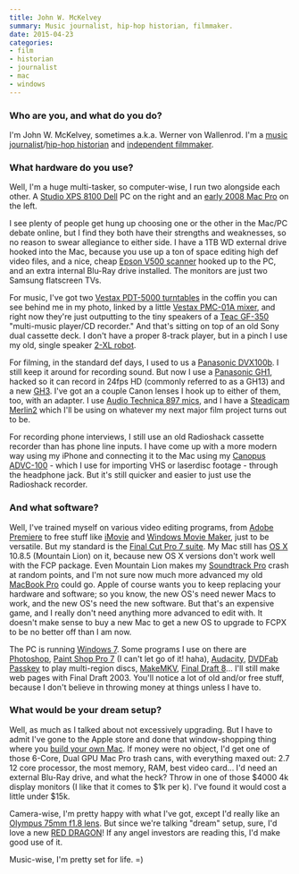 ```yaml
---
title: John W. McKelvey
summary: Music journalist, hip-hop historian, filmmaker.
date: 2015-04-23
categories:
- film
- historian
- journalist
- mac
- windows
---
```


### Who are you, and what do you do?

I'm John W. McKelvey, sometimes a.k.a. Werner von Wallenrod. I'm a [music journalist](http://johnwmckelvey.pressfolios.com/ "John's website.")/[hip-hop historian](http://wernervonwallenrod.blogspot.com/ "John's hip-hop website.") and [independent filmmaker](http://www.imdb.com/name/nm1527149/reference/ "John's IMDB entry.").

### What hardware do you use?

Well, I'm a huge multi-tasker, so computer-wise, I run two alongside each other. A [Studio XPS 8100 Dell][studio-xps-8100] PC on the right and an [early 2008 Mac Pro][mac-pro] on the left.

I see plenty of people get hung up choosing one or the other in the Mac/PC debate online, but I find they both have their strengths and weaknesses, so no reason to swear allegiance to either side. I have a 1TB WD external drive hooked into the Mac, because you use up a ton of space editing high def video files, and a nice, cheap [Epson V500 scanner][perfection-v500] hooked up to the PC, and an extra internal Blu-Ray drive installed. The monitors are just two Samsung flatscreen TVs.

For music, I've got two [Vestax PDT-5000 turntables][pdt-5000] in the coffin you can see behind me in my photo, linked by a little [Vestax PMC-01A mixer][pmc-01a], and right now they're just outputting to the tiny speakers of a [Teac GF-350][gf-350] "multi-music player/CD recorder." And that's sitting on top of an old Sony dual cassette deck. I don't have a proper 8-track player, but in a pinch I use my old, single speaker [2-XL robot][2-xl].

For filming, in the standard def days, I used to us a [Panasonic DVX100b][ag-dvx100b]. I still keep it around for recording sound. But now I use a [Panasonic GH1][lumix-dmc-gh1], hacked so it can record in 24fps HD (commonly referred to as a GH13) and a new [GH3][lumix-dmc-gh3]. I've got an a couple Canon lenses I hook up to either of them, too, with an adapter. I use [Audio Technica 897 mics][at897], and I have a [Steadicam Merlin2][steadicam-merlin2] which I'll be using on whatever my next major film project turns out to be.

For recording phone interviews, I still use an old Radioshack cassette recorder than has phone line inputs. I have come up with a more modern way using my iPhone and connecting it to the Mac using my [Canopus ADVC-100][advc-100] - which I use for importing VHS or laserdisc footage - through the headphone jack. But it's still quicker and easier to just use the Radioshack recorder.

### And what software?

Well, I've trained myself on various video editing programs, from [Adobe Premiere][premiere] to free stuff like [iMovie][] and [Windows Movie Maker][windows-movie-maker], just to be versatile. But my standard is the [Final Cut Pro 7 suite][final-cut-pro]. My Mac still has [OS X][macos] 10.8.5 (Mountain Lion) on it, because new OS X versions don't work well with the FCP package. Even Mountain Lion makes my [Soundtrack Pro][soundtrack-pro] crash at random points, and I'm not sure now much more advanced my old [MacBook Pro][macbook-pro] could go. Apple of course wants you to keep replacing your hardware and software; so you know, the new OS's need newer Macs to work, and the new OS's need the new software. But that's an expensive game, and I really don't need anything more advanced to edit with. It doesn't make sense to buy a new Mac to get a new OS to upgrade to FCPX to be no better off than I am now.

The PC is running [Windows 7][windows-7]. Some programs I use on there are [Photoshop][], [Paint Shop Pro 7][paint-shop-pro] (I can't let go of it! haha), [Audacity][], [DVDFab Passkey][passkey] to play multi-region discs, [MakeMKV][], [Final Draft 8][final-draft]... I'll still make web pages with Final Draft 2003. You'll notice a lot of old and/or free stuff, because I don't believe in throwing money at things unless I have to.

### What would be your dream setup?

Well, as much as I talked about not excessively upgrading. But I have to admit I've gone to the Apple store and done that window-shopping thing where you [build your own Mac](http://store.apple.com/us/buy-mac/mac-pro?product=MD878LL/A&step=config "An Apple Store page for customising a Mac Pro."). If money were no object, I'd get one of those 6-Core, Dual GPU Mac Pro trash cans, with everything maxed out: 2.7 12 core processor, the most memory, RAM, best video card... I'd need an external Blu-Ray drive, and what the heck? Throw in one of those $4000 4k display monitors (I like that it comes to $1k per k). I've found it would cost a little under $15k.

Camera-wise, I'm pretty happy with what I've got, except I'd really like an [Olympus 75mm f1.8 lens][m.zuiko-digital-ed-75mm-f1.8]. But since we're talking "dream" setup, sure, I'd love a new [RED DRAGON][red-dragon]! If any angel investors are reading this, I'd make good use of it.

Music-wise, I'm pretty set for life. =)

[2-xl]: https://en.wikipedia.org/wiki/2-XL "An educational toy robot."
[advc-100]: http://web.archive.org/web/20201114072025/https://www.amazon.com/Canopus-ADVC-100-Advanced-Digital-Converter/dp/B00007L68E "A digital video converter."
[ag-dvx100b]: http://web.archive.org/web/20160307102931/http://www.amazon.com:80/Panasonic-AG-DVX100BP-Camcorder-Discontinued-Manufacturer/dp/B000BYJFYW "A pro MiniDV camcorder."
[at897]: https://www.audio-technica.com/world_map/cms/wired_mics/9aeff7bd1ee954dc/index.html/ "A line and gradient condenser micrphone."
[audacity]: https://sourceforge.net/projects/audacity/ "An open-source, cross-platform audio editor."
[final-cut-pro]: https://en.wikipedia.org/wiki/Final_Cut_Pro "A nonlinear video editor."
[final-draft]: https://www.finaldraft.com/ "Popular screenwriting software."
[gf-350]: https://www.teac.co.jp/product/gf-350/ "A combo turntable/CD recorder/radio."
[imovie]: https://www.apple.com/imovie/ "A Mac OS X video editor, included in iLife."
[lumix-dmc-gh1]: https://en.wikipedia.org/wiki/Panasonic_Lumix_DMC-GH1 "A 14 megapixel micro four thirds camera."
[lumix-dmc-gh3]: https://www.dpreview.com/reviews/panasonic-lumix-dmc-gh3 "A 16 megapixel micro four thirds camera."
[m.zuiko-digital-ed-75mm-f1.8]: http://web.archive.org/web/20230408071122/https://www.amazon.com/Olympus-M-ZUIKO-DIGITAL-Panasonic-Cameras/dp/B00CI3TQSO "A micro four thirds camera lens."
[mac-pro]: https://www.apple.com/mac-pro/ "The Intel-based Mac tower computer."
[macbook-pro]: https://www.apple.com/macbook-pro/ "A laptop."
[macos]: https://en.wikipedia.org/wiki/MacOS "An operating system for Mac hardware."
[makemkv]: http://web.archive.org/web/20230815134519/https://www.makemkv.com/ "Video conversion software."
[paint-shop-pro]: https://en.wikipedia.org/wiki/Paint_Shop_Pro "A raster and vector image editor."
[passkey]: http://web.archive.org/web/20230706192444/http://www.passkeysoftware.com/ "Windows software for making DVD and Blu-Ray discs region-free."
[pdt-5000]: https://www.vinylengine.com/library/vestax/pdt-5000.shtml "A vinyl turntable."
[perfection-v500]: http://web.archive.org/web/20190508134503/https://www.amazon.com/Epson-Perfection-Photo-Scanner-V550/dp/B00E1O74SW "A photo scanner."
[photoshop]: https://www.adobe.com/products/photoshop.html "A bitmap image editor."
[pmc-01a]: https://www.manualslib.com/manual/335055/Vestax-Pmc-01a.html "A mixing controller."
[premiere]: https://www.adobe.com/products/premiere.html "A video editing suite."
[red-dragon]: http://web.archive.org/web/20221210063625/https://www.red.com/arsenal "A high-end 19 megapixel video camera."
[soundtrack-pro]: https://en.wikipedia.org/wiki/Soundtrack_Pro "A Mac audio editor tailored for movies."
[steadicam-merlin2]: http://web.archive.org/web/20160603214558/http://www.tiffen.com:80/steadicam_merlin2.html "Slider hardware for recording steady video."
[studio-xps-8100]: https://outlet.us.dell.com/ARBOnlineSales/Online/InventorySearch.aspx?brandid=2202&c=us&cs=22&l=en&s=dfh&frid=197 "A desktop PC."
[windows-7]: https://en.wikipedia.org/wiki/Windows_7 "An operating system."
[windows-movie-maker]: https://en.wikipedia.org/wiki/Windows_Movie_Maker "Movie creation software for Windows."
